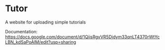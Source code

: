 # Tutor
A website for uploading simple tutorials

Documentation:
https://docs.google.com/document/d/1QiisRgvVR5Djdym33qnLT4370rWtYcLBN_kdSaPoAlM/edit?usp=sharing

